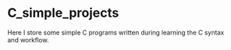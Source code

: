 # C_simple_projects
Here I store some simple C programs written during learning the C syntax and workflow.
